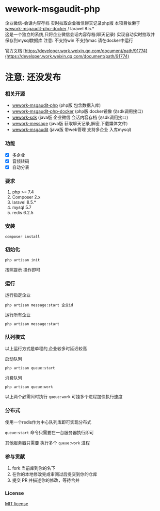 

# wework-msgaudit-php

企业微信-会话内容存档
实时拉取企业微信聊天记录php版
本项目依懒于 [wework-msgaudit-php-docker](https://github.com/aa24615/wework-msgaudit-php-docker) / laravel 8.5.*  
这是一个独立的系统,只将企业微信会话内容存档(聊天记录) 实现自动实时拉取并保存到mysql数据库 
注意: 不支持win 不支持mac 请在docker中运行

官方文档
[https://developer.work.weixin.qq.com/document/path/91774](https://developer.work.weixin.qq.com/document/path/91774)

# 注意: 还没发布

### 相关开源

- [wework-msgaudit-php](https://github.com/aa24615/wework-msgaudit-php)	(php版 包含数据入库)
- [wework-msgaudit-php-docker](https://github.com/aa24615/wework-msgaudit-php-docker)	(php版 docker镜像 仅sdk调用接口)
- [wework-sdk](https://github.com/aa24615/wework-sdk) (java版 企业微信 会话内容存档 仅sdk调用接口)
- [wework-message](https://github.com/aa24615/wework-message) (java版 获取聊天记录,解密,下载媒体文件)
- [wework-msgaudit](https://github.com/aa24615/wework-msgaudit) (java版 带web管理 支持多企业 入库mysql)


### 功能

- [x] 多企业
- [x] 音频转码
- [x] 自动分表

### 要求

1. php >= 7.4
2. Composer 2.x
3. laravel 8.5.*
4. mysql 5.7
5. redis 6.2.5

### 安装

```shell
composer install
```

### 初始化

```shell
php artisan init
```

按照提示 操作即可

### 运行

运行指定企业
```shell
php artisan message:start 企业id
```

运行所有企业
```shell
php artisan message:start
```

### 队列模式

以上运行方式是单程的,企业较多时延迟较高


启动队列
```shell
php artisan queue:start
```

消费队列
```shell
php artisan queue:work
```

以上两个必需同时执行 `queue:work` 可挂多个进程加快执行速度

### 分布式

使用一个redis作为中心队列库即可实现分布式

`queue:start` 命令只需要在一台服务器执行即可

其他服务器只需要 执行多个 `queue:work` 进程

### 参与贡献

1. fork 当前库到你的名下
3. 在你的本地修改完成审阅过后提交到你的仓库
4. 提交 PR 并描述你的修改，等待合并

### License

[MIT license](https://opensource.org/licenses/MIT)
